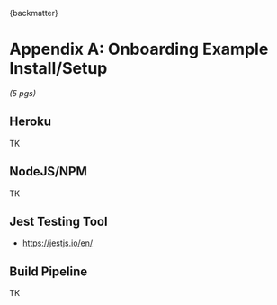 {backmatter}

# Appendix A: Onboarding Example Install/Setup 

*(5 pgs)*

## Heroku
TK

## NodeJS/NPM
TK

## Jest Testing Tool

 * https://jestjs.io/en/

## Build Pipeline
TK


